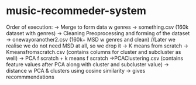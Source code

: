 # music-recommeder-system
Order of execution:
-> Merge to form data w genres -> something.csv (160k dataset with genres)
-> Cleaning Preoprocessing and forming of the dataset -> onewayoranother2.csv (160k+ MSD w genres and clean) //Later we realise we do not need MSD at all, so we drop it
-> K means from scratch -> Kmeansfromscratch.csv (contains columns for cluster and subcluster as well)
-> PCA f scratch + k means f scratch ->PCAClustering.csv (contains feature values after PCA along with cluster and subcluster value)
-> distance w PCA & clusters using cosine similarity -> gives recommmendations



